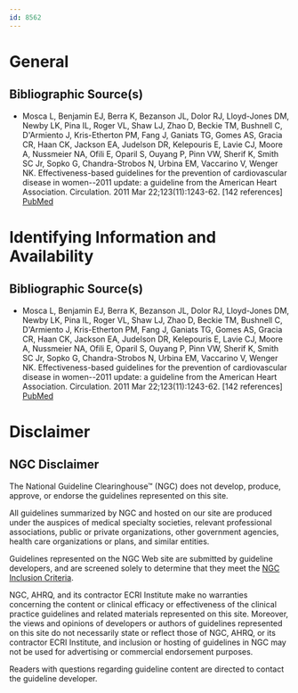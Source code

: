 ```yaml
---
id: 8562
---
```


# General

## Bibliographic Source(s)

- Mosca L, Benjamin EJ, Berra K, Bezanson JL, Dolor RJ, Lloyd-Jones DM, Newby LK, Pina IL, Roger VL, Shaw LJ, Zhao D, Beckie TM, Bushnell C, D'Armiento J, Kris-Etherton PM, Fang J, Ganiats TG, Gomes AS, Gracia CR, Haan CK, Jackson EA, Judelson DR, Kelepouris E, Lavie CJ, Moore A, Nussmeier NA, Ofili E, Oparil S, Ouyang P, Pinn VW, Sherif K, Smith SC Jr, Sopko G, Chandra-Strobos N, Urbina EM, Vaccarino V, Wenger NK. Effectiveness-based guidelines for the prevention of cardiovascular disease in women--2011 update: a guideline from the American Heart Association. Circulation. 2011 Mar 22;123(11):1243-62. [142 references] [ PubMed ](http://www.ncbi.nlm.nih.gov/entrez/query.fcgi?cmd=Retrieve&db=pubmed&dopt=Abstract&list_uids=21325087)

# Identifying Information and Availability

## Bibliographic Source(s)

- Mosca L, Benjamin EJ, Berra K, Bezanson JL, Dolor RJ, Lloyd-Jones DM, Newby LK, Pina IL, Roger VL, Shaw LJ, Zhao D, Beckie TM, Bushnell C, D'Armiento J, Kris-Etherton PM, Fang J, Ganiats TG, Gomes AS, Gracia CR, Haan CK, Jackson EA, Judelson DR, Kelepouris E, Lavie CJ, Moore A, Nussmeier NA, Ofili E, Oparil S, Ouyang P, Pinn VW, Sherif K, Smith SC Jr, Sopko G, Chandra-Strobos N, Urbina EM, Vaccarino V, Wenger NK. Effectiveness-based guidelines for the prevention of cardiovascular disease in women--2011 update: a guideline from the American Heart Association. Circulation. 2011 Mar 22;123(11):1243-62. [142 references] [ PubMed ](http://www.ncbi.nlm.nih.gov/entrez/query.fcgi?cmd=Retrieve&db=pubmed&dopt=Abstract&list_uids=21325087)

# Disclaimer

## NGC Disclaimer

The National Guideline Clearinghouse™ (NGC) does not develop, produce, approve, or endorse the guidelines represented on this site.

All guidelines summarized by NGC and hosted on our site are produced under the auspices of medical specialty societies, relevant professional associations, public or private organizations, other government agencies, health care organizations or plans, and similar entities.

Guidelines represented on the NGC Web site are submitted by guideline developers, and are screened solely to determine that they meet the [NGC Inclusion Criteria](/help-and-about/summaries/inclusion-criteria).

NGC, AHRQ, and its contractor ECRI Institute make no warranties concerning the content or clinical efficacy or effectiveness of the clinical practice guidelines and related materials represented on this site. Moreover, the views and opinions of developers or authors of guidelines represented on this site do not necessarily state or reflect those of NGC, AHRQ, or its contractor ECRI Institute, and inclusion or hosting of guidelines in NGC may not be used for advertising or commercial endorsement purposes.

Readers with questions regarding guideline content are directed to contact the guideline developer.

